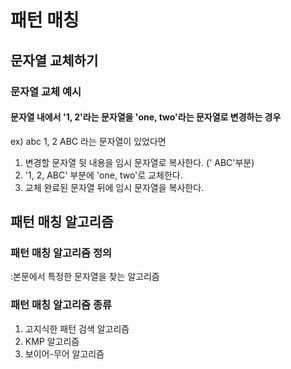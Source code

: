# 패턴 매칭

## 문자열 교체하기

### 문자열 교체 예시

#### 문자열 내에서 '1, 2'라는 문자열을 'one, two'라는 문자열로 변경하는 경우

ex) abc 1, 2 ABC 라는 문자열이 있었다면

1) 변경할 문자열 뒷 내용을 임시 문자열로 복사한다. (' ABC'부분)
2) '1, 2, ABC' 부분에 'one, two'로 교체한다.
3) 교체 완료된 문자열 뒤에 임시 문자열을 복사한다.

## 패턴 매칭 알고리즘

### 패턴 매칭 알고리즘 정의
:본문에서 특정한 문자열을 찾는 알고리즘

### 패턴 매칭 알고리즘 종류
1. 고지식한 패턴 검색 알고리즘
2. KMP 알고리즘
3. 보이어-무어 알고리즘